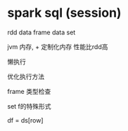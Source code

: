 # spark sql (session)



rdd  data frame data set

jvm 内存, + 定制化内存  性能比rdd高

懒执行

优化执行方法


frame 类型检查

set   f的特殊形式

df = ds[row]

